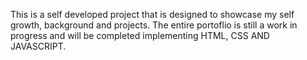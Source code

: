 This is a self developed project that is designed to showcase my self growth, background and projects. The entire portoflio is still a work in progress and will be completed implementing HTML, CSS AND JAVASCRIPT.
